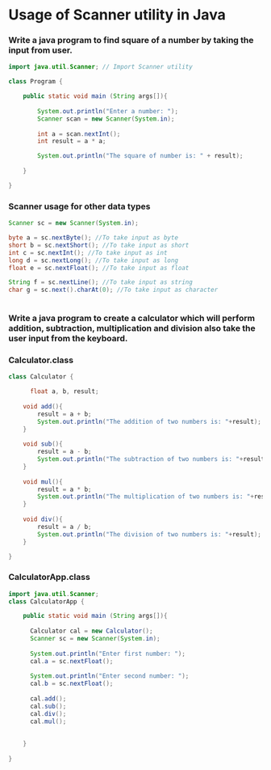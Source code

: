# Usage of Scanner utility in Java
### Write a java program to find square of a number by taking the input from user.

```java
import java.util.Scanner; // Import Scanner utility

class Program {

	public static void main (String args[]){
		
		System.out.println("Enter a number: ");
		Scanner scan = new Scanner(System.in);
		
		int a = scan.nextInt();
		int result = a * a;

		System.out.println("The square of number is: " + result);
	
	}

}
```

### Scanner usage for other data types
```java
Scanner sc = new Scanner(System.in);

byte a = sc.nextByte(); //To take input as byte
short b = sc.nextShort(); //To take input as short
int c = sc.nextInt(); //To take input as int
long d = sc.nextLong(); //To take input as long
float e = sc.nextFloat(); //To take input as float

String f = sc.nextLine(); //To take input as string
char g = sc.next().charAt(0); //To take input as character
 
```

### Write a java program to create a calculator which will perform addition, subtraction, multiplication and division also take the user input from the keyboard.

### Calculator.class
```java
class Calculator {

      float a, b, result;
	
	void add(){
	    result = a + b;
	    System.out.println("The addition of two numbers is: "+result);
	}
	
	void sub(){
	    result = a - b;
	    System.out.println("The subtraction of two numbers is: "+result);
	}
	
	void mul(){
	    result = a * b;
	    System.out.println("The multiplication of two numbers is: "+result);
	}
	
	void div(){
	    result = a / b;
	    System.out.println("The division of two numbers is: "+result);
	}

}
```

### CalculatorApp.class
```java
import java.util.Scanner;
class CalculatorApp {

	public static void main (String args[]){
	
	  Calculator cal = new Calculator();
	  Scanner sc = new Scanner(System.in);
	  
	  System.out.println("Enter first number: ");
	  cal.a = sc.nextFloat();
	  
	  System.out.println("Enter second number: ");
	  cal.b = sc.nextFloat();
	  
	  cal.add();
	  cal.sub();
	  cal.div();
	  cal.mul();
	  
	
	}
	
}

```


